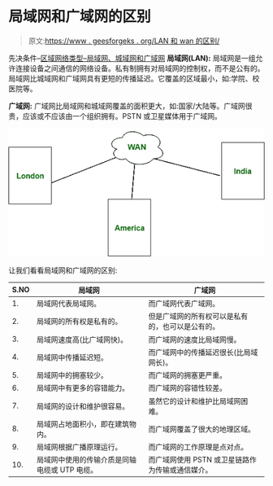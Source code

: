 # 局域网和广域网的区别

> 原文:[https://www . geesforgeks . org/LAN 和 wan 的区别/](https://www.geeksforgeeks.org/difference-between-lan-and-wan/)

先决条件–[区域网络类型–局域网、城域网和广域网](https://www.geeksforgeeks.org/computer-network-types-area-networks-lan-man-wan/)
**局域网(LAN):**
局域网是一组允许连接设备之间通信的网络设备。私有制拥有对局域网的控制权，而不是公有的。局域网比城域网和广域网具有更短的传播延迟。它覆盖的区域最小，如:学院、校医院等。

**广域网:**
广域网比局域网和城域网覆盖的面积更大，如:国家/大陆等。广域网很贵，应该或不应该由一个组织拥有。PSTN 或卫星媒体用于广域网。

![](img/53b8f1bcc974f975d67757b72c5a0c85.png)

让我们看看局域网和广域网的区别:

| S.NO | 局域网 | 广域网 |
| --- | --- | --- |
| 1. | 局域网代表局域网。 | 而广域网代表广域网。 |
| 2. | 局域网的所有权是私有的。 | 但是广域网的所有权可以是私有的，也可以是公有的。 |
| 3. | 局域网速度高(比广域网快)。 | 而广域网的速度比局域网慢。 |
| 4. | 局域网中传播延迟短。 | 而广域网中的传播延迟很长(比局域网长)。 |
| 5. | 局域网中的拥塞较少。 | 而广域网的拥塞更严重。 |
| 6. | 局域网中有更多的容错能力。 | 而广域网的容错性较差。 |
| 7. | 局域网的设计和维护很容易。 | 虽然它的设计和维护比局域网困难。 |
| 8. | 局域网占地面积小，即在建筑物内。 | 而广域网覆盖了很大的地理区域。 |
| 9. | 局域网根据广播原理运行。 | 而广域网的工作原理是点对点。 |
| 10. | 局域网中使用的传输介质是同轴电缆或 UTP 电缆。 | 而广域网使用 PSTN 或卫星链路作为传输或通信媒介。 |